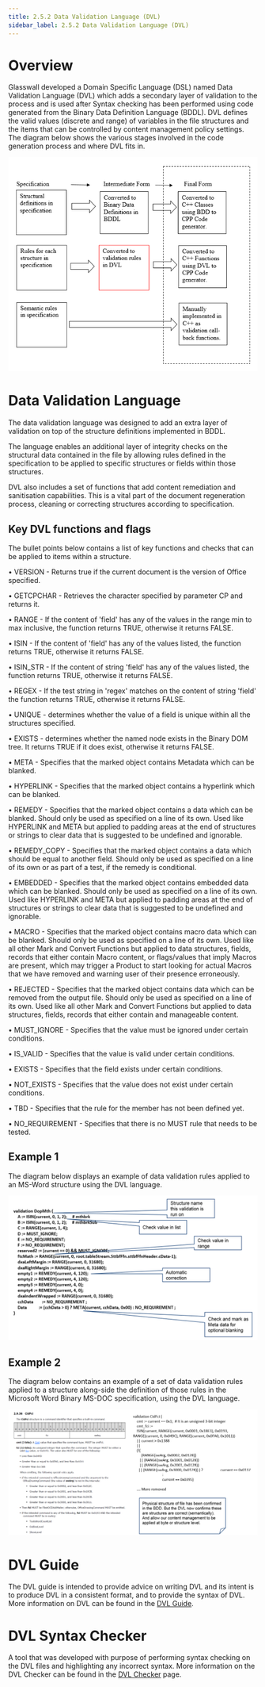 ```yaml
---
title: 2.5.2 Data Validation Language (DVL)
sidebar_label: 2.5.2 Data Validation Language (DVL)
---
```


# Overview

Glasswall developed a Domain Specific Language (DSL) named Data Validation Language (DVL) which adds a secondary layer of validation to the process and is used after Syntax checking has been performed using code generated from the Binary Data Definition Language (BDDL). DVL defines the valid values (discrete and range) of variables in the file structures and the items that can be controlled by content management policy settings. The diagram below shows the various stages involved in the code generation process and where DVL fits in.


![DVL Process](media/DVLProcDia.PNG)

# Data Validation Language 

The data validation language was designed to add an extra layer of validation on top of the structure definitions implemented in BDDL. 

The language enables an additional layer of integrity checks on the structural data contained in the file by allowing rules defined in the specification to be applied to specific structures or fields within those structures.

DVL also includes a set of functions that add content remediation and sanitisation capabilities. This is a vital part of the document regeneration process, cleaning or correcting structures according to specification.


## Key DVL functions and flags 

The bullet points below contains a list of key functions and checks that can be applied to items within a structure.

•	VERSION - Returns true if the current document is the version of Office specified.

•	GETCPCHAR - Retrieves the character specified by parameter CP and returns it.

•	RANGE - If the content of 'field' has any of the values in the range min to max inclusive, the function returns TRUE, otherwise it returns FALSE.

•	ISIN - If the content of 'field' has any of the values listed, the function returns TRUE, otherwise it returns FALSE.

•	ISIN_STR - If the content of string 'field' has any of the values listed, the function returns TRUE, otherwise it returns FALSE.

•	REGEX - If the test string in 'regex' matches on the content of string 'field' the function returns TRUE, otherwise it returns FALSE.

•	UNIQUE - determines whether the value of a field is unique within all the structures specified.

•	EXISTS - determines whether the named node exists in the Binary DOM tree. It returns TRUE if it does exist, otherwise it returns FALSE.

•	META - Specifies that the marked object contains Metadata which can be blanked.

•	HYPERLINK - Specifies that the marked object contains a hyperlink which can be blanked.

•	REMEDY - Specifies that the marked object contains a data which can be blanked. Should only be used as specified on a line of its own. Used like HYPERLINK and META but applied to padding areas at the end of structures or strings to clear data that is suggested to be undefined and ignorable.

•	REMEDY_COPY - Specifies that the marked object contains a data which should be equal to another field. Should only be used as specified on a line of its own or as part of a test, if the remedy is conditional.

•	EMBEDDED - Specifies that the marked object contains embedded data which can be blanked. Should only be used as specified on a line of its own. Used like HYPERLINK and META but applied to padding areas at the end of structures or strings to clear data that is suggested to be undefined and ignorable.

•	MACRO - Specifies that the marked object contains macro data which can be blanked. Should only be used as specified on a line of its own. Used like all other Mark and Convert Functions but applied to data structures, fields, records that either contain Macro content, or flags/values that imply Macros are present, which may trigger a Product to start looking for actual Macros that we have removed and warning user of their presence erroneously.

•	REJECTED - Specifies that the marked object contains data which can be removed from the output file. Should only be used as specified on a line of its own. Used like all other Mark and Convert Functions but applied to data structures, fields, records that either contain and manageable content.

•	MUST_IGNORE - Specifies that the value must be ignored under certain conditions.

•	IS_VALID - Specifies that the value is valid under certain conditions.
 
•	EXISTS - Specifies that the field exists under certain conditions.

•	NOT_EXISTS - Specifies that the value does not exist under certain conditions.
 
•	TBD - Specifies that the rule for the member has not been defined yet.

•	NO_REQUIREMENT - Specifies that there is no MUST rule that needs to be tested. 

## Example 1

The diagram below displays an example of data validation rules applied to an MS-Word structure using the DVL language.


![Alt text](media/DVLExample1.PNG)

## Example 2

The diagram below contains an example of a set of data validation rules applied to a structure along-side the definition of those rules in the Microsoft Word Binary MS-DOC specification, using the DVL language.

![Alt text](media/DVLExample2.PNG)

# DVL Guide

The DVL guide is intended to provide advice on writing DVL and its intent is to produce DVL in a consistent format, and to provide the syntax of DVL.  More information
on DVL can be found in the [DVL Guide](../../3-guides/3_4-DVLGuide.md).


# DVL Syntax Checker

A tool that was developed with purpose of performing syntax checking on
the DVL files and highlighting any incorrect syntax. More information
on the DVL Checker can be found in the [DVL Checker](../../7-tools/7_4-dvl/7_4_1-DVLChecker.md) page.


